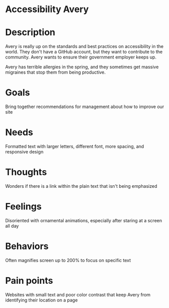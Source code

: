 # Accessibility Avery

# Description
Avery is really up on the standards and best practices on accessibility in the world. They don't have a GitHub account, but they want to contribute to the community. Avery wants to ensure their government employer keeps up. 

Avery has terrible allergies in the spring, and they sometimes get massive migraines that stop them from being productive. 

# Goals
Bring together recommendations for management about how to improve our site

# Needs
Formatted text with larger letters, different font, more spacing, and responsive design

# Thoughts
Wonders if there is a link within the plain text that isn't being emphasized

# Feelings
Disoriented with ornamental animations, especially after staring at a screen all day

# Behaviors
Often magnifies screen up to 200% to focus on specific text

# Pain points
Websites with small text and poor color contrast that keep Avery from identifying their location on a page
